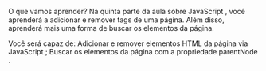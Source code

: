 O que vamos aprender?
Na quinta parte da aula sobre JavaScript , você aprenderá a adicionar e remover tags de uma página.
Além disso, aprenderá mais uma forma de buscar os elementos da página.

Você será capaz de:
Adicionar e remover elementos HTML da página via JavaScript ;
Buscar os elementos da página com a propriedade parentNode .